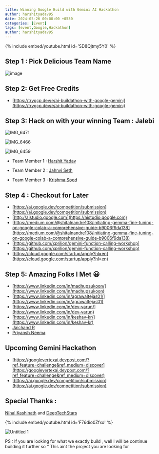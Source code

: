 ```yaml
---
title: Winning Google Build with Gemini AI Hackathon
author: harshityadav95
date: 2024-05-26 00:00:00 +0530
categories: [Event]
tags: [event,Google,Hackathon]
author: harshityadav95
---
```


{% include embed/youtube.html id='SD8Qjtmy5Y0' %}

## Step 1 : Pick Delicious Team Name

![image](https://github.com/harshityadav95/harshityadav95.github.io/assets/14792490/863a2fc2-de6b-4a42-bbf5-345fe4a05d66)

## Step 2: Get Free Credits

- [https://trygcp.dev/e/ai-buildathon-with-google-gemini](https://trygcp.dev/e/ai-buildathon-with-google-gemini)

## Step 3: Hack on with your winning Team : Jalebi

![IMG_6471](https://github.com/harshityadav95/harshityadav95.github.io/assets/14792490/ee611c4f-6e48-47c2-a982-e33458f60f0b)

![IMG_6466](https://github.com/harshityadav95/harshityadav95.github.io/assets/14792490/5e86dfb1-0bef-439a-b386-6d70f71dd5b4)

![IMG_6459](https://github.com/harshityadav95/harshityadav95.github.io/assets/14792490/6e861add-83aa-4e47-80e2-d2feb5b38cfe)

- Team Member 1 : [Harshit Yadav](https://www.linkedin.com/in/harshityadav95)

- Team Member 2 : [Jahnvi Seth](https://www.linkedin.com/in/jahnvi-seth)

- Team Member 3 : [Krishma Sood](https://www.linkedin.com/in/krishmasood)

## Step 4 : Checkout for Later

- [https://ai.google.dev/competition/submission](https://ai.google.dev/competition/submission)
- [http://aistudio.google.com](https://aistudio.google.com)
- [https://medium.com/@shitalnandre108/initiating-gemma-fine-tuning-on-google-colab-a-comprehensive-guide-b9006f9da138](https://medium.com/@shitalnandre108/initiating-gemma-fine-tuning-on-google-colab-a-comprehensive-guide-b9006f9da138)
- [https://github.com/xprilion/gemini-function-calling-workshop](https://github.com/xprilion/gemini-function-calling-workshop)
- [https://cloud.google.com/startup/apply?hl=en](https://cloud.google.com/startup/apply?hl=en)

## Step 5: Amazing Folks I Met 😃

- [https://www.linkedin.com/in/madhupsukoon/](https://www.linkedin.com/in/madhupsukoon)
- [https://www.linkedin.com/in/agrawaltejas01/](https://www.linkedin.com/in/agrawaltejas01)
- [https://www.linkedin.com/in/dev-varun/](https://www.linkedin.com/in/dev-varun)
- [https://www.linkedin.com/in/keshav-kr/](https://www.linkedin.com/in/keshav-kr)
- [Jaichand R](https://www.linkedin.com/in/jaichand-r-759280146)
- [Priyansh Neema](https://www.linkedin.com/in/priyansh-neema-3899a0175)

## Upcoming Gemini Hackathon

- [https://googlevertexai.devpost.com/?ref_feature=challenge&ref_medium=discover](https://googlevertexai.devpost.com/?ref_feature=challenge&ref_medium=discover)
- [https://ai.google.dev/competition/submission](https://ai.google.dev/competition/submission)

## Special Thanks :

[Nihal Kashinath](https://www.linkedin.com/in/nihalkashinath)  and [DeepTechStars](https://deeptechstars.com)

{% include embed/youtube.html id='F76dio0Zfxo' %}

![Untitled 1](https://github.com/harshityadav95/harshityadav95.github.io/assets/14792490/c98fc6bf-e5f3-41e6-9085-e95259263010)

PS : If you are looking for what we exactly build , well I will be continue building it further so “ This aint the project you are looking for
